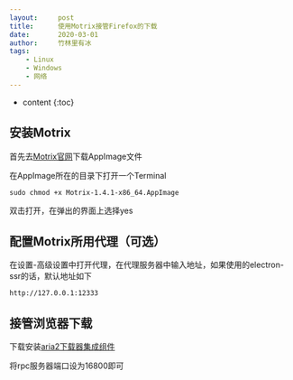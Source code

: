 ```yaml
---
layout:     post
title:      使用Motrix接管Firefox的下载
date:       2020-03-01
author:     竹林里有冰
tags:
    - Linux
    - Windows
    - 网络
---
```


* content
{:toc}

## 安装Motrix

首先去[Motrix官网](https://motrix.app/)下载AppImage文件

在AppImage所在的目录下打开一个Terminal

```
sudo chmod +x Motrix-1.4.1-x86_64.AppImage
```

双击打开，在弹出的界面上选择yes

## 配置Motrix所用代理（可选）

在设置-高级设置中打开代理，在代理服务器中输入地址，如果使用的electron-ssr的话，默认地址如下

```
http://127.0.0.1:12333
```

## 接管浏览器下载

下载安装[aria2下载器集成组件](https://addons.mozilla.org/zh-CN/firefox/addon/aria2-integration/)

将rpc服务器端口设为16800即可
